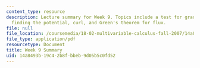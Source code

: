 ```yaml
---
content_type: resource
description: Lecture summary for Week 9. Topics include a test for gradient fields,
  finding the potential, curl, and Green's theorem for flux.
file: null
file_location: /coursemedia/18-02-multivariable-calculus-fall-2007/14a8493b19c42b8fbbeb9d05b5c0fd52_lec_week9.pdf
file_type: application/pdf
resourcetype: Document
title: Week 9 Summary
uid: 14a8493b-19c4-2b8f-bbeb-9d05b5c0fd52
---
```

